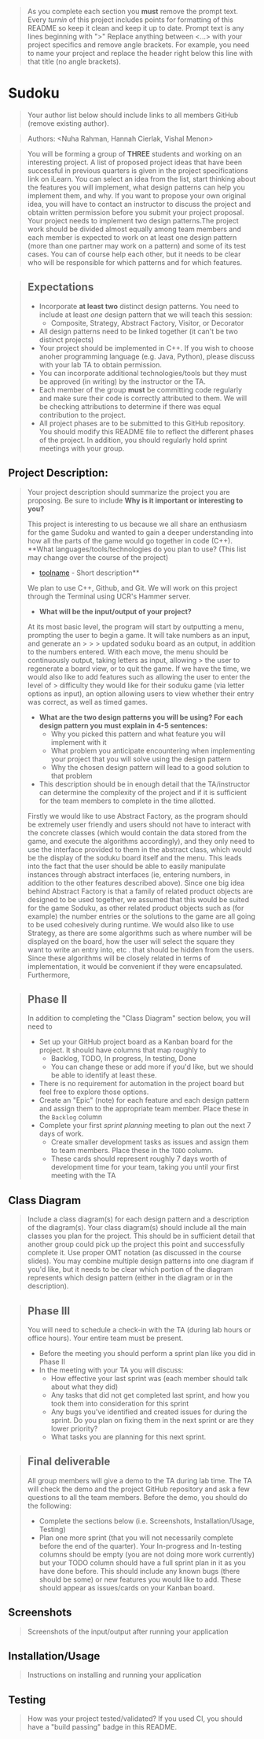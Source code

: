  > As you complete each section you **must** remove the prompt text. Every *turnin* of this project includes points for formatting of this README so keep it clean and keep it up to date. 
 > Prompt text is any lines beginning with "\>"
 > Replace anything between \<...\> with your project specifics and remove angle brackets. For example, you need to name your project and replace the header right below this line with that title (no angle brackets). 
# Sudoku
 > Your author list below should include links to all members GitHub (remove existing author).
 
 > Authors: \<Nuha Rahman, Hannah Cierlak, Vishal Menon>
 
 > You will be forming a group of **THREE** students and working on an interesting project. A list of proposed project ideas that have been successful in previous quarters is given in the project specifications link on iLearn. You can select an idea from the list, start thinking about the features you will implement, what design patterns can help you implement them, and why. If you want to propose your own original idea, you will have to contact an instructor to discuss the project and obtain written permission before you submit your project proposal. Your project needs to implement two design patterns.The project work should be divided almost equally among team members and each member is expected to work on at least one design pattern (more than one partner may work on a pattern) and some of its test cases. You can of course help each other, but it needs to be clear who will be responsible for which patterns and for which features.
 
 > ## Expectations
 > * Incorporate **at least two** distinct design patterns. You need to include at least *one* design pattern that we will teach this session:
 >   * Composite, Strategy, Abstract Factory, Visitor, or Decorator
 > * All design patterns need to be linked together (it can't be two distinct projects)
 > * Your project should be implemented in C++. If you wish to choose anoher programming language (e.g. Java, Python), please discuss with your lab TA to obtain permission.
 > * You can incorporate additional technologies/tools but they must be approved (in writing) by the instructor or the TA.
 > * Each member of the group **must** be committing code regularly and make sure their code is correctly attributed to them. We will be checking attributions to determine if there was equal contribution to the project.
> * All project phases are to be submitted to this GitHub repository. You should modify this README file to reflect the different phases of the project. In addition, you should regularly hold sprint meetings with your group.

## Project Description:
 > Your project description should summarize the project you are proposing. Be sure to include
 > **Why is it important or interesting to you?**
 > 
 > This project is interesting to us because we all share an enthusiasm for the game Sudoku and wanted to gain a deeper understanding into how all the parts of the game would go together in code (C++).
 > **What languages/tools/technologies do you plan to use? (This list may change over the course of the project)
 >   * [toolname](link) - Short description**
 >   
 >   We plan to use C++, Github, and Git. We will work on this project through the Terminal using UCR's Hammer server.
 > * **What will be the input/output of your project?**
 > 
 > At its most basic level, the program will start by outputting a menu, prompting the user to begin a game. It will take numbers as an input, and generate an  > > > updated soduku board as an output, in addition to the numbers entered. With each move, the menu should be continuously output, taking letters as input, allowing > the user to regenerate a board view, or to quit the game. If we have the time, we would also like to add features such as allowing the user to enter the level of > difficulty they would like for their soduku game (via letter options as input), an option allowing users to view whether their entry was correct, as well as timed games. 
 > * **What are the two design patterns you will be using? For each design pattern you must explain in 4-5 sentences:**
 >   * Why you picked this pattern and what feature you will implement with it
 >   * What problem you anticipate encountering when implementing your project that you will solve using the design pattern
 >   * Why the chosen design pattern will lead to a good solution to that problem
 > * This description should be in enough detail that the TA/instructor can determine the complexity of the project and if it is sufficient for the team members to complete in the time allotted. 
 > 
 > Firstly we would like to use Abstract Factory, as the program should be extremely user friendly and users should not have to interact with the concrete classes (which would contain the data stored from the game, and execute the algorithms accordingly), and they only need to use the interface provided to them in the abstract class, which would be the display of the soduku board itself and the menu. This leads into the fact that the user should be able to easily manipulate instances through abstract interfaces (ie, entering numbers, in addition to the other features described above). Since one big idea behind Abstract Factory is that a family of related product objects are designed to be used together, we assumed that this would be suited for the game Soduku, as other related product objects such as (for example) the number entries or the solutions to the game are all going to be used cohesively during runtime. 
 > We would also like to use Strategy, as there are some algorithms such as where number will be displayed on the board, how the user will select the square they  
 > want to write an entry into, etc .  that should be hidden from the users. Since these algorithms will be closely related in terms of implementation, it would be convenient if they were encapsulated. Furthermore, 

 > ## Phase II
 > In addition to completing the "Class Diagram" section below, you will need to 
 > * Set up your GitHub project board as a Kanban board for the project. It should have columns that map roughly to 
 >   * Backlog, TODO, In progress, In testing, Done
 >   * You can change these or add more if you'd like, but we should be able to identify at least these.
 > * There is no requirement for automation in the project board but feel free to explore those options.
 > * Create an "Epic" (note) for each feature and each design pattern and assign them to the appropriate team member. Place these in the `Backlog` column
 > * Complete your first *sprint planning* meeting to plan out the next 7 days of work.
 >   * Create smaller development tasks as issues and assign them to team members. Place these in the `TODO` column.
 >   * These cards should represent roughly 7 days worth of development time for your team, taking you until your first meeting with the TA
## Class Diagram
 > Include a class diagram(s) for each design pattern and a description of the diagram(s). Your class diagram(s) should include all the main classes you plan for the project. This should be in sufficient detail that another group could pick up the project this point and successfully complete it. Use proper OMT notation (as discussed in the course slides). You may combine multiple design patterns into one diagram if you'd like, but it needs to be clear which portion of the diagram represents which design pattern (either in the diagram or in the description). 
 
 > ## Phase III
 > You will need to schedule a check-in with the TA (during lab hours or office hours). Your entire team must be present. 
 > * Before the meeting you should perform a sprint plan like you did in Phase II
 > * In the meeting with your TA you will discuss: 
 >   - How effective your last sprint was (each member should talk about what they did)
 >   - Any tasks that did not get completed last sprint, and how you took them into consideration for this sprint
 >   - Any bugs you've identified and created issues for during the sprint. Do you plan on fixing them in the next sprint or are they lower priority?
 >   - What tasks you are planning for this next sprint.

 > ## Final deliverable
 > All group members will give a demo to the TA during lab time. The TA will check the demo and the project GitHub repository and ask a few questions to all the team members. 
 > Before the demo, you should do the following:
 > * Complete the sections below (i.e. Screenshots, Installation/Usage, Testing)
 > * Plan one more sprint (that you will not necessarily complete before the end of the quarter). Your In-progress and In-testing columns should be empty (you are not doing more work currently) but your TODO column should have a full sprint plan in it as you have done before. This should include any known bugs (there should be some) or new features you would like to add. These should appear as issues/cards on your Kanban board. 
 
 ## Screenshots
 > Screenshots of the input/output after running your application
 ## Installation/Usage
 > Instructions on installing and running your application
 ## Testing
 > How was your project tested/validated? If you used CI, you should have a "build passing" badge in this README.
 
